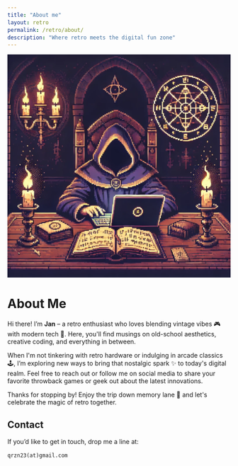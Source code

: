 ```yaml
---
title: "About me"
layout: retro
permalink: /retro/about/
description: "Where retro meets the digital fun zone"
---
```


<div class="avatar-and-text">
  <!-- Replace with your actual avatar image path and alt text -->
  <img src="/assets/img/qrzn.png" alt="Your Avatar" class="avatar" />
  
  <div class="about-content">
    <h1>About Me</h1>
    <p>
      Hi there! I’m <strong>Jan</strong> – a retro enthusiast who loves 
      blending vintage vibes 🎮 with modern tech 🚀. Here, you'll find musings 
      on old-school aesthetics, creative coding, and everything in between.
    </p>
    <p>
      When I'm not tinkering with retro hardware or indulging in arcade classics 🕹️,
      I’m exploring new ways to bring that nostalgic spark ✨ to today's digital realm.
      Feel free to reach out or follow me on social media to share your favorite 
      throwback games or geek out about the latest innovations.
    </p>
    <p>
      Thanks for stopping by! Enjoy the trip down memory lane 🏁 and let's 
      celebrate the magic of retro together.
    </p>
  </div>
</div>

## Contact

<div class="contact-box">
  <p>If you’d like to get in touch, drop me a line at:</p>

  <!-- Use HTML <pre><code> tags inside the container -->
  <pre><code>qrzn23(at)gmail.com</code></pre>
</div>
